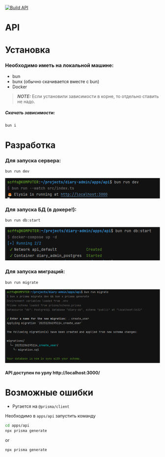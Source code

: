 [![Build API](https://github.com/Diary-SPO/diary-admin/actions/workflows/build-api.yml/badge.svg)](https://github.com/Diary-SPO/diary-admin/actions/workflows/build-api.yml)
# API

# Установка

### Необходимо иметь на локальной машине:

- bun
- bunx (обычно скачивается вместе с bun)
- Docker


> **_NOTE:_**  Если установили зависимости в корне, то отдельно ставить не надо.

##### Скачать зависимости:

```bash
bun i
```

# Разработка

### Для запуска сервера:

```bash
bun run dev
```

![img.png](images/img.png)

### Для запуска БД (в докере!):

```bash
bun run db:start
```

![img_1.png](images/img_1.png)

### Для запуска миграций:

```bash
bun run migrate
```

![img_2.png](images/img_2.png)

#### API доступен по урлу http://localhost:3000/

# Возможные ошибки

- Ругается на `@prisma/client`

Необходимо в `apps/api` запустить команду
```bash
cd apps/api
npx prisma generate
```
or
```bash
npx prisma generate
```
